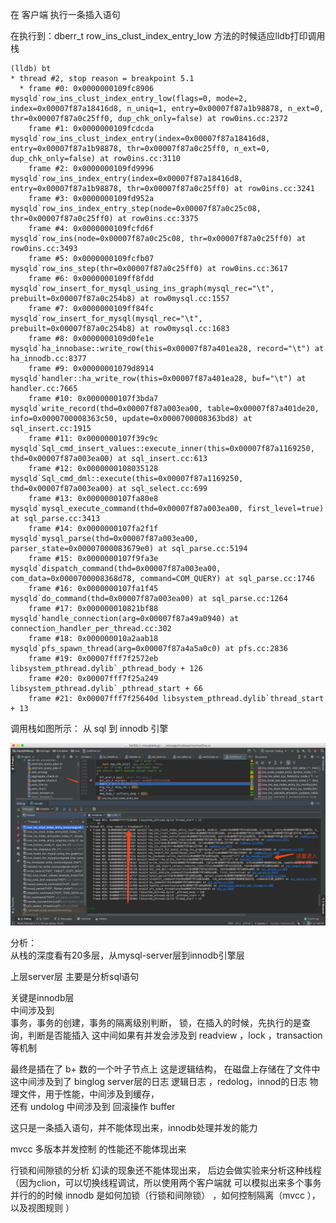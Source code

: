 
在 客户端 执行一条插入语句

在执行到：dberr_t row_ins_clust_index_entry_low 方法的时候适应lldb打印调用栈

```
(lldb) bt
* thread #2, stop reason = breakpoint 5.1
  * frame #0: 0x0000000109fc8906 mysqld`row_ins_clust_index_entry_low(flags=0, mode=2, index=0x00007f87a18416d8, n_uniq=1, entry=0x00007f87a1b98878, n_ext=0, thr=0x00007f87a0c25ff0, dup_chk_only=false) at row0ins.cc:2372
    frame #1: 0x0000000109fcdcda mysqld`row_ins_clust_index_entry(index=0x00007f87a18416d8, entry=0x00007f87a1b98878, thr=0x00007f87a0c25ff0, n_ext=0, dup_chk_only=false) at row0ins.cc:3110
    frame #2: 0x0000000109fd9996 mysqld`row_ins_index_entry(index=0x00007f87a18416d8, entry=0x00007f87a1b98878, thr=0x00007f87a0c25ff0) at row0ins.cc:3241
    frame #3: 0x0000000109fd952a mysqld`row_ins_index_entry_step(node=0x00007f87a0c25c08, thr=0x00007f87a0c25ff0) at row0ins.cc:3375
    frame #4: 0x0000000109fcfd6f mysqld`row_ins(node=0x00007f87a0c25c08, thr=0x00007f87a0c25ff0) at row0ins.cc:3493
    frame #5: 0x0000000109fcfb07 mysqld`row_ins_step(thr=0x00007f87a0c25ff0) at row0ins.cc:3617
    frame #6: 0x0000000109ff8fdd mysqld`row_insert_for_mysql_using_ins_graph(mysql_rec="\t", prebuilt=0x00007f87a0c254b8) at row0mysql.cc:1557
    frame #7: 0x0000000109ff84fc mysqld`row_insert_for_mysql(mysql_rec="\t", prebuilt=0x00007f87a0c254b8) at row0mysql.cc:1683
    frame #8: 0x0000000109d0fe1e mysqld`ha_innobase::write_row(this=0x00007f87a401ea28, record="\t") at ha_innodb.cc:8377
    frame #9: 0x00000001079d8914 mysqld`handler::ha_write_row(this=0x00007f87a401ea28, buf="\t") at handler.cc:7665
    frame #10: 0x0000000107f3bda7 mysqld`write_record(thd=0x00007f87a003ea00, table=0x00007f87a401de20, info=0x0000700008363c50, update=0x0000700008363bd8) at sql_insert.cc:1915
    frame #11: 0x0000000107f39c9c mysqld`Sql_cmd_insert_values::execute_inner(this=0x00007f87a1169250, thd=0x00007f87a003ea00) at sql_insert.cc:613
    frame #12: 0x0000000108035128 mysqld`Sql_cmd_dml::execute(this=0x00007f87a1169250, thd=0x00007f87a003ea00) at sql_select.cc:699
    frame #13: 0x0000000107fa80e8 mysqld`mysql_execute_command(thd=0x00007f87a003ea00, first_level=true) at sql_parse.cc:3413
    frame #14: 0x0000000107fa2f1f mysqld`mysql_parse(thd=0x00007f87a003ea00, parser_state=0x00007000083679e0) at sql_parse.cc:5194
    frame #15: 0x0000000107f9fa3e mysqld`dispatch_command(thd=0x00007f87a003ea00, com_data=0x0000700008368d78, command=COM_QUERY) at sql_parse.cc:1746
    frame #16: 0x0000000107fa1f45 mysqld`do_command(thd=0x00007f87a003ea00) at sql_parse.cc:1264
    frame #17: 0x000000010821bf88 mysqld`handle_connection(arg=0x00007f87a49a0940) at connection_handler_per_thread.cc:302
    frame #18: 0x000000010a2aab18 mysqld`pfs_spawn_thread(arg=0x00007f87a4a5a0c0) at pfs.cc:2836
    frame #19: 0x00007fff7f2572eb libsystem_pthread.dylib`_pthread_body + 126
    frame #20: 0x00007fff7f25a249 libsystem_pthread.dylib`_pthread_start + 66
    frame #21: 0x00007fff7f25640d libsystem_pthread.dylib`thread_start + 13
```


调用栈如图所示：
从 sql 到 innodb 引擎

![](img/0101.png)

分析：  
从栈的深度看有20多层，从mysql-server层到innodb引擎层

上层server层  主要是分析sql语句 

关键是innodb层  
中间涉及到   
    事务，事务的创建，事务的隔离级别判断，
    锁，在插入的时候，先执行的是查询，判断是否能插入 这中间如果有并发会涉及到 readview ，lock ，transaction 等机制
    
最终是插在了 b+ 数的一个叶子节点上 这是逻辑结构， 在磁盘上存储在了文件中  
这中间涉及到了 binglog server层的日志 逻辑日志  ，redolog，innod的日志 物理文件，用于性能，中间涉及到缓存，  
还有 undolog 中间涉及到 回滚操作
buffer 

这只是一条插入语句，并不能体现出来，innodb处理并发的能力

mvcc 多版本并发控制 的性能还不能体现出来

行锁和间隙锁的分析  幻读的现象还不能体现出来， 后边会做实验来分析这种线程（因为clion，可以切换线程调试，所以使用两个客户端就
可以模拟出来多个事务并行的的时候 innodb 是如何加锁（行锁和间隙锁）
，如何控制隔离（mvcc ），以及视图规则 ）
    
